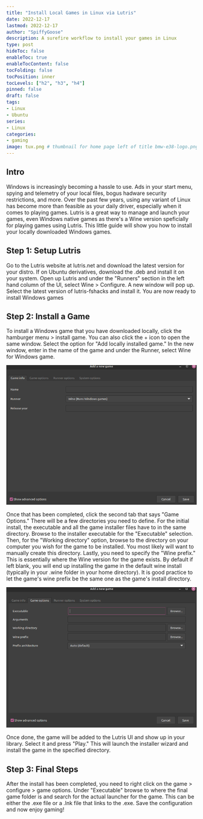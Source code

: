 ```yaml
---
title: "Install Local Games in Linux via Lutris"
date: 2022-12-17
lastmod: 2022-12-17
author: "SpiffyGoose"
description: A surefire workflow to install your games in Linux
type: post
hideToc: false
enableToc: true
enableTocContent: false
tocFolding: false
tocPosition: inner
tocLevels: ["h2", "h3", "h4"]
pinned: false
draft: false
tags:
- Linux
- Ubuntu
series:
- Linux
categories:
- gaming
image: tux.png # thumbnail for home page left of title bmw-e38-logo.png or bmw-e46-logo.png
---
```


## Intro
Windows is increasingly becoming a hassle to use. Ads in your start menu, spying and telemetry of your local files, bogus hadware security restrictions, and more. Over the past few years, using any variant of Linux has become more than feasible as your daily driver, especially when it comes to playing games. Lutris is a great way to manage and launch your games, even Windows native games as there's a Wine version speficially for playing games using Lutris. This little guide will show you how to install your locally downloaded Windows games.

## Step 1: Setup Lutris
Go to the Lutris website at lutris.net and download the latest version for your distro. If on Ubuntu derivatives, download the .deb and install it on your system. Open up Lutris and under the "Runners" section in the left hand column of the UI, select Wine > Configure. A new window will pop up. Select the latest version of lutris-fshacks and install it. You are now ready to install Windows games

## Step 2: Install a Game
To install a Windows game that you have downloaded locally, click the hamburger menu > install game. You can also click the + icon to open the same window. Select the option for "Add locally installed game." In the new window, enter in the name of the game and under the Runner, select Wine for Windows game. 

![](lutris1.png)

Once that has been completed, click the second tab that says "Game Options." There will be a few directories you need to define. For the initial install, the executable and all the game installer files have to in the same directory. Browse to the installer executable for the "Executable" selection. Then, for the "Working directory" option, browse to the directory on your computer you wish for the game to be installed. You most likely will want to manually create this directory. Lastly, you need to specify the "Wine prefix." This is essentially where the Wine version for the game exists. By default if left blank, you will end up installing the game in the default wine install (typically in your .wine folder in your home directory). It is good practice to let the game's wine prefix be the same one as the game's install directory. 

![](lutris2.png)

Once done, the game will be added to the Lutris UI and show up in your library. Select it and press "Play." This will launch the installer wizard and install the game in the specified directory.

## Step 3: Final Steps
After the install has been completed, you need to right click on the game > configure > game options. Under "Executable" browse to where the final game folder is and search for the actual launcher for the game. This can be either the .exe file or a .lnk file that links to the .exe. Save the configuration and now enjoy gaming!
